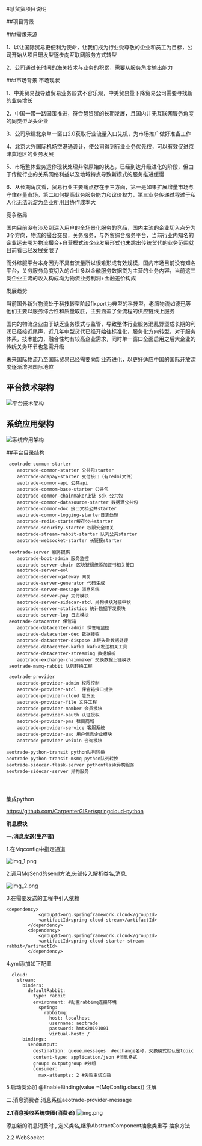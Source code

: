 #慧贸贸项目说明

##项目背景

###需求来源

1、以让国际贸易更便利为使命，让我们成为行业受尊敬的企业和员工为目标，公司开始从项目研发型逐步向互联网服务方式转型

2、公司通过长时间的海关技术与业务的积累，需要从服务角度输出能力

###市场背景
市场现状

1、中美贸易战导致贸易业务形式不容乐观，中美贸易量下降贸易公司需要寻找新的业务增长

2、中国一带一路国策推进，符合慧贸贸的长期发展，且国内并无互联网服务角度的同类型龙头企业

3、公司承建北京单一窗口2.0获取行业流量入口先机，为市场推广做好准备工作

4、北京大兴国际机场空港通设计，使公司得到行业业务优先权，可以有效促进京津冀地区的业务发展

5、市场整体业务运作现状处理非常原始的状态，已经到达升级进化的阶段，但由于传统行业的关系网络利益以及地域特点导致新模式的服务推进缓慢

6、从长期角度看，贸易行业主要痛点存在于三方面，第一是如果扩展增量市场与守住存量市场，第二如何提高业务服务能力和议价权力，第三业务传递过程过于私人化无法沉淀为企业所用且协作成本大

竞争格局

国内目前没有涉及到深入用户的全场景化服务的竞品，国内主流的企业切入点分为3个方向，物流的撮合交易，关务服务，与外贸综合服务平台，当前行业内知名的企业运去哪为物流撮合+自营模式该企业发展形式也未跳出传统货代的业务范围就目前看已经发展受限了

而外综服平台本身因为不具有流量所以很难形成有效规模，国内市场目前没有知名平台，关务服务角度切入的企业多以金融服务数据贷为主营的业务内容，当前这三类企业主流的收入构成均为物流业务利润+金融差价构成

发展趋势

当前国外新兴物流处于科技转型阶段flxport为典型的科技型，老牌物流如德迅等他们主要以服务综合性和质量取胜，主要涵盖了全流程的供应链线上服务

国内的物流企业由于缺乏业务模式与监管，导致整体行业服务混乱野蛮成长期的利润已经接近尾声，近几年中型货代已经开始往标准化，服务化方向转型，对于服务体系，技术能力，融合性均有较高企业需求，同时单一窗口全面启用之后大企业的传统关务环节也急需升级

未来国际物流乃至国际贸易已经需要向新业态进化，以更好适应中国的国际开放深度逐渐增强国际地位

## 平台技术架构

![平台技术架构](doc/img/biz_platform.jpg)  

## 系统应用架构

![系统应用架构](doc/img/biz_webapp_framework.png)


##平台目录结构

```
 aeotrade-common-starter
	aeotrade-common-starter 公共包starter
	aeotrade-adapay-starter 支付接口（有redmi文件）
	aeotrade-common-api 公共api
	aeotrade-commom-base-starter 公共包
	aeotrade-common-chainmaker上链 sdk 公共包
	aeotrade-common-datasource-starter 数据源公共包
	aeotrade-common-doc 接口文档公共starter
	aeotrade-common-logging-starter日志处理
	aeotrade-redis-starter缓存公共starter
	aeotrade-security-starter 权限安全相关
	aeotrade-stream-rabbit-starter 队列公共starter
	aeotrade-websocket-starter 长链接starter

 aeotrade-server 服务提供
	aeotrade-boot-admin 服务监控
	aeotrade-server-chain 区块链组织添加证书相关接口
	aeotrade-server-eol
	aeotrade-server-gateway 网关
	aeotrade-server-generator 代码生成
	aeotrade-server-message 消息系统
	aeotrade-server-pay 支付模块
	aeotrade-server-sidecar-atcl 异构模块对接中秋
	aeotrade-server-statistics 统计数据下发模块
	aeotrade-server-log 日志模块
 aeotrade-datacenter 保管箱
    aeotrade-datacenter-admin 保管箱监控
    aeotrade-datacenter-dec 数据接收
    aeotrade-datacenter-dispose 上链失败数据处理
    aeotrade-datacenter-kafka kafka发送相关工具
    aeotrade-datacenter-streaming 数据解析
    aeotrade-exchange-chainmaker 交换数据上链模块
 aeotrade-msmq-rabbit 队列转换工程

 aeotrade-provider
 	aeotrade-provider-admin 权限控制
 	aeotrade-provider-atcl  保管箱接口提供
 	aeotrade-provider-cloud 慧贸云
 	aeotrade-provider-file 文件工程
 	aeotrade-provider-mamber 会员模块
 	aeotrade-provider-oauth 认证授权
 	aeotrade-provider-pms 栏目商城
 	aeotrade-provider-service 客服系统
 	aeotrade-provider-uac 用户信息企业模块
 	aeotrade-provider-weixin 咨询模块

aeotrade-python-transit python队列转换
aeotrade-python-transit-msmq python队列转换
aeotrade-sidecar-flask-server pythonflask异构服务
aeotrade-sidecar-server 异构服务
    



```
集成python

https://github.com/CarpenterGISer/springcloud-python




**消息模块**



**一.消息发送(生产者)**

1.在Mqconfig中指定通道

![img_1.png](img_1.png)

2.调用MqSend的send方法,头部传入解析类名,消息.

![img_2.png](img_2.png)

3.在需要发送的工程中引入依赖

````
<dependency>
            <groupId>org.springframework.cloud</groupId>
            <artifactId>spring-cloud-stream</artifactId>
        </dependency>
        <dependency>
            <groupId>org.springframework.cloud</groupId>
            <artifactId>spring-cloud-starter-stream-rabbit</artifactId>
        </dependency>
````
4.yml添加如下配置

````
  cloud:
    stream:
      binders:
        defaultRabbit:
          type: rabbit
          environment: #配置rabbimq连接环境
            spring:
              rabbitmq:
                host: localhost
                username: aeotrade
                password: hmtx20191001
                virtual-host: /
      bindings:
        sendOutput:
          destination: queue.messages  #exchange名称，交换模式默认是topic
          content-type: application/json #消息格式
          group: outputgroup #分组
          consumer:
            max-attempts: 2 #失败重试次数
````
5.启动类添加 @EnableBinding(value ={MqConfig.class}) 注解

二.消息消费者,消息系统aeotrade-provider-message

**2.1消息接收系统类图(消费者)**
![img.png](img.png)

添加新的消息消费时 , 定义类名,继承AbstractComponent抽象类重写 抽象方法

2.2 WebSocket
